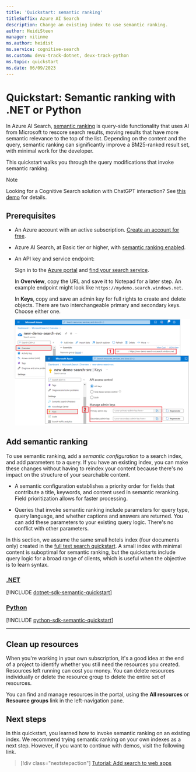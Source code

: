 ```yaml
---
title: 'Quickstart: semantic ranking'
titleSuffix: Azure AI Search
description: Change an existing index to use semantic ranking.
author: HeidiSteen
manager: nitinme
ms.author: heidist
ms.service: cognitive-search
ms.custom: devx-track-dotnet, devx-track-python
ms.topic: quickstart
ms.date: 06/09/2023
---
```


# Quickstart: Semantic ranking with .NET or Python

In Azure AI Search, [semantic ranking](semantic-search-overview.md) is query-side functionality that uses AI from Microsoft to rescore search results, moving results that have more semantic relevance to the top of the list. Depending on the content and the query, semantic ranking can significantly improve a BM25-ranked result set, with minimal work for the developer.

This quickstart walks you through the query modifications that invoke semantic ranking.

> [!NOTE]
> Looking for a Cognitive Search solution with ChatGPT interaction? See [this demo](https://github.com/Azure-Samples/azure-search-openai-demo/blob/main/README.md) for details.

## Prerequisites

+ An Azure account with an active subscription. [Create an account for free](https://azure.microsoft.com/free/).

+ Azure AI Search, at Basic tier or higher, with [semantic ranking enabled](semantic-how-to-enable-disable.md).

+ An API key and service endpoint:

  Sign in to the [Azure portal](https://portal.azure.com) and [find your search service](https://portal.azure.com/#blade/HubsExtension/BrowseResourceBlade/resourceType/Microsoft.Search%2FsearchServices).

  In **Overview**, copy the URL and save it to Notepad for a later step. An example endpoint might look like `https://mydemo.search.windows.net`.

  In **Keys**, copy and save an admin key for full rights to create and delete objects. There are two interchangeable primary and secondary keys. Choose either one.

  ![Get an HTTP endpoint and access key](media/search-get-started-rest/get-url-key.png "Get an HTTP endpoint and access key")

## Add semantic ranking

To use semantic ranking, add a *semantic configuration* to a search index, and add parameters to a query. If you have an existing index, you can make these changes without having to reindex your content because there's no impact on the structure of your searchable content.

+ A semantic configuration establishes a priority order for fields that contribute a title, keywords, and content used in semantic reranking. Field prioritization allows for faster processing.

+ Queries that invoke semantic ranking include parameters for query type, query language, and whether captions and answers are returned. You can add these parameters to your existing query logic. There's no conflict with other parameters.

In this section, we assume the same small hotels index (four documents only) created in the [full text search quickstart](search-get-started-text.md). A small index with minimal content is suboptimal for semantic ranking, but the quickstarts include query logic for a broad range of clients, which is useful when the objective is to learn syntax.

### [**.NET**](#tab/dotnet)

[!INCLUDE [dotnet-sdk-semantic-quickstart](includes/quickstarts/dotnet-semantic.md)]

### [**Python**](#tab/python)

[!INCLUDE [python-sdk-semantic-quickstart](includes/quickstarts/python-semantic.md)]

---

## Clean up resources

When you're working in your own subscription, it's a good idea at the end of a project to identify whether you still need the resources you created. Resources left running can cost you money. You can delete resources individually or delete the resource group to delete the entire set of resources.

You can find and manage resources in the portal, using the **All resources** or **Resource groups** link in the left-navigation pane.

## Next steps

In this quickstart, you learned how to invoke semantic ranking on an existing index. We recommend trying semantic ranking on your own indexes as a next step. However, if you want to continue with demos, visit the following link.

> [!div class="nextstepaction"]
> [Tutorial: Add search to web apps](tutorial-python-overview.md)
